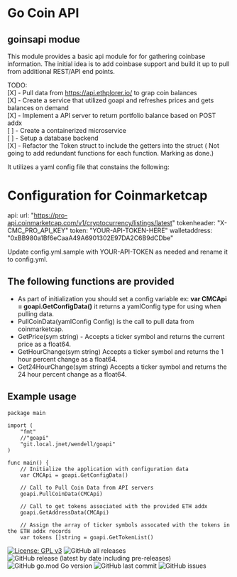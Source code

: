 # Go Coin API

## goinsapi modue

This module provides a basic api module for for gathering coinbase
information. The initial idea is to add coinbase support and build it
up to pull from additional REST/API end points.

TODO:  
[X] - Pull data from https://api.ethplorer.io/ to grap coin balances  
[X] - Create a service that utilized goapi and refreshes prices and gets balances on demand  
[X] - Implement a API server to return portfolio balance based on POST addx  
[ ] - Create a containerized microservice  
[ ] - Setup a database backend  
[X] - Refactor the Token struct to include the getters into the struct ( Not going to
      add redundant functions for each function. Marking as done.)

It utilizes a yaml config file that constains the following:

>>>
# Configuration for Coinmarketcap
api:
  url: "https://pro-api.coinmarketcap.com/v1/cryptocurrency/listings/latest"
  tokenheader: "X-CMC_PRO_API_KEY"
  token: "YOUR-API-TOKEN-HERE"
  walletaddress: "0xBB980a1Bf6eCaaA49A6901302E97DA2C6B9dCDbe"
>>>

  Update config.yml.sample with YOUR-API-TOKEN as needed and rename it to
  config.yml.

  ## The following functions are provided
  - As part of initialization you should set a config variable ex: **var CMCApi = goapi.GetConfigData()** it returns a yamlConfig type for using when pulling data.
  - PullCoinData(yamlConfig Config) is the call to pull data from coinmarketcap.
  - GetPrice(sym string) - Accepts a ticker symbol and returns the current price as a float64.
  - GetHourChange(sym string) Accepts a ticker symbol and returns the 1 hour percent change as a float64.
  - Get24HourChange(sym string) Accepts a ticker symbol and returns the 24 hour percent change as a float64.


## Example usage

```
package main

import (
	"fmt"
	//"goapi"
	"git.local.jnet/wendell/goapi"
)

func main() {
	// Initialize the application with configuration data
	var CMCApi = goapi.GetConfigData()

	// Call to Pull Coin Data from API servers
	goapi.PullCoinData(CMCApi)

    // Call to get tokens associated with the provided ETH addx
	goapi.GetAddressData(CMCApi)

    // Assign the array of ticker symbols assocated with the tokens in the ETH addx records
	var tokens []string = goapi.GetTokenList()
```

  [![License: GPL v3](https://img.shields.io/badge/License-GPLv3-blue.svg)](https://www.gnu.org/licenses/gpl-3.0)
  ![GitHub all releases](https://img.shields.io/github/downloads/FlipTheDream/goinsapi/total)
  ![GitHub release (latest by date including pre-releases)](https://img.shields.io/github/v/release/FlipTheDream/goinsapi?include_prereleases)
  ![GitHub go.mod Go version](https://img.shields.io/github/go-mod/go-version/FlipTheDream/goinsapi)
  ![GitHub last commit](https://img.shields.io/github/last-commit/FlipTheDream/goinsapi)
  ![GitHub issues](https://img.shields.io/github/issues/FlipTheDream/goinsapi)
